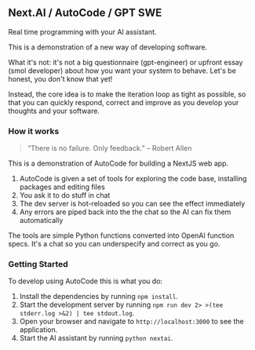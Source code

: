 ## Next.AI / AutoCode / GPT SWE

Real time programming with your AI assistant.

This is a demonstration of a new way of developing software. 

What it's not: it's not a big questionnaire (gpt-engineer) or upfront essay (smol developer)
 about how you want your system to behave. Let's be honest, you don't know that yet!

Instead, the core idea is to make the iteration loop as tight as possible, so
that you can quickly respond, correct and improve as you develop your thoughts and your software.

### How it works

> “There is no failure. Only feedback.” – Robert Allen

This is a demonstration of AutoCode for building a NextJS web app.


1. AutoCode is given a set of tools for exploring the code base, installing packages and editing files
2. You ask it to do stuff in chat
3. The dev server is hot-reloaded so you can see the effect immediately
4. Any errors are piped back into the the chat so the AI can fix them automatically

The tools are simple Python functions converted into OpenAI function specs. It's a chat so you can underspecify and correct as you go.


### Getting Started

To develop using AutoCode this is what you do:

1. Install the dependencies by running `npm install`.
2. Start the development server by running `npm run dev 2> >(tee stderr.log >&2) | tee stdout.log`.
3. Open your browser and navigate to `http://localhost:3000` to see the application.
4. Start the AI assistant by running `python nextai`.

